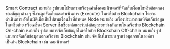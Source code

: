 Smart Contract หมายถึง รูปแบบโปรแกรมหรือชุดคำสั่งคอมพิวเตอร์ที่จัดเก็บเงื่อนไขหรือข้อตกลง
ของสัญญาต่าง ๆ ซึ่งจะถูกจัดเก็บและดำเนินการ (Execute) ในเครือข่าย Blockchain โดยจะดำเนินการ
อัตโนมัติเมื่อเป็นไปตามเงื่อนไขที่กําหนด
Node หมายถึง เครื่องประมวลผลที่จัดเก็บข้อมูลในเครือข่าย
หรือเครื่อง Server ซึ่งเชื่อมต่อและรับส่งข้อมูลระหว่างกันภายในเครือข่าย Blockchain
On-chain หมายถึง รูปแบบการจัดเก็บข้อมูลในเครือข่าย Blockchain
Off-chain หมายถึง รูปแบบการจัดเก็บข้อมูลนอกเครือข่าย Blockchain เช่น จัดเก็บในระบบ
ฐานข้อมูลภายในองค์กร เป็นต้น
Blockchain เช่น คอมพิวเตอร์
